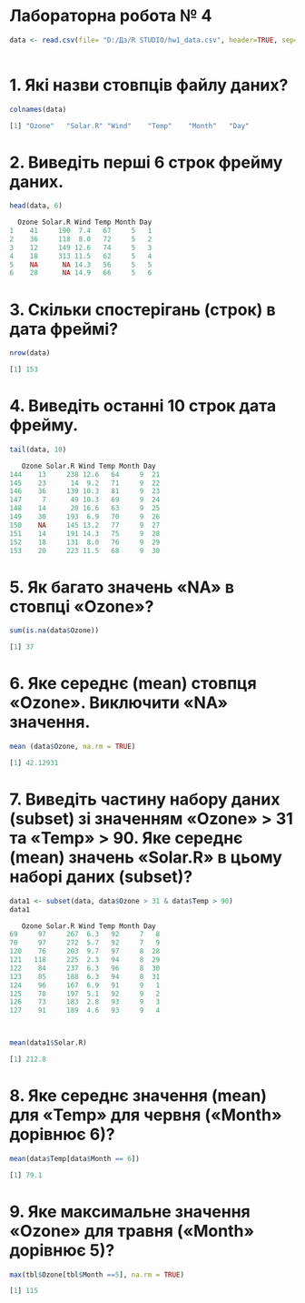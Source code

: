 # Лабораторна робота № 4 
```r
data <- read.csv(file= "D:/Дз/R STUDIO/hw1_data.csv", header=TRUE, sep=",")
 
```

# 1. Які назви стовпців файлу даних?
```r
colnames(data)

[1] "Ozone"   "Solar.R" "Wind"    "Temp"    "Month"   "Day" 
```

# 2. Виведіть перші 6 строк фрейму даних.
```r
head(data, 6)

  Ozone Solar.R Wind Temp Month Day
1    41     190  7.4   67     5   1
2    36     118  8.0   72     5   2
3    12     149 12.6   74     5   3
4    18     313 11.5   62     5   4
5    NA      NA 14.3   56     5   5
6    28      NA 14.9   66     5   6
```


# 3. Скільки спостерігань (строк) в дата фреймі?
```r
nrow(data)

[1] 153
```
#   4. Виведіть останні 10 строк дата фрейму.
```r
tail(data, 10)

   Ozone Solar.R Wind Temp Month Day
144    13     238 12.6   64     9  21
145    23      14  9.2   71     9  22
146    36     139 10.3   81     9  23
147     7      49 10.3   69     9  24
148    14      20 16.6   63     9  25
149    30     193  6.9   70     9  26
150    NA     145 13.2   77     9  27
151    14     191 14.3   75     9  28
152    18     131  8.0   76     9  29
153    20     223 11.5   68     9  30
```
# 5. Як багато значень «NA» в стовпці «Ozone»?
```r
sum(is.na(data$Ozone))

[1] 37
```
#   6. Яке середнє (mean) стовпця «Ozone». Виключити «NA» значення.
```r
mean (data$Ozone, na.rm = TRUE)

[1] 42.12931
```
# 7. Виведіть частину набору даних (subset) зі значенням «Ozone» > 31 та «Temp» > 90. Яке середнє (mean) значень «Solar.R» в цьому наборі даних (subset)?
```r
data1 <- subset(data, data$Ozone > 31 & data$Temp > 90)
data1

   Ozone Solar.R Wind Temp Month Day
69     97     267  6.3   92     7   8
70     97     272  5.7   92     7   9
120    76     203  9.7   97     8  28
121   118     225  2.3   94     8  29
122    84     237  6.3   96     8  30
123    85     188  6.3   94     8  31
124    96     167  6.9   91     9   1
125    78     197  5.1   92     9   2
126    73     183  2.8   93     9   3
127    91     189  4.6   93     9   4



mean(data1$Solar.R)

[1] 212.8
```

#   8. Яке середнє значення (mean) для «Temp» для червня («Month» дорівнює 6)?
```r
mean(data$Temp[data$Month == 6])

[1] 79.1

```
#   9. Яке максимальне значення «Ozone» для травня («Month» дорівнює 5)?
```r
max(tbl$Ozone[tbl$Month ==5], na.rm = TRUE)

[1] 115
```
